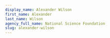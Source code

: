 ```yaml
---
display_name: Alexander Wilson
first_name: Alexander
last_name: Wilson
agency_full_name: National Science Foundation
slug: alexander-wilson
---
```

